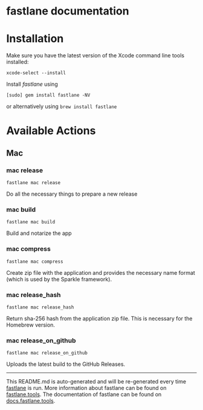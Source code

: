 fastlane documentation
================
# Installation

Make sure you have the latest version of the Xcode command line tools installed:

```
xcode-select --install
```

Install _fastlane_ using
```
[sudo] gem install fastlane -NV
```
or alternatively using `brew install fastlane`

# Available Actions
## Mac
### mac release
```
fastlane mac release
```
Do all the necessary things to prepare a new release
### mac build
```
fastlane mac build
```
Build and notarize the app
### mac compress
```
fastlane mac compress
```
Create zip file with the application and provides the necessary name format (which is used by the Sparkle framework).
### mac release_hash
```
fastlane mac release_hash
```
Return sha-256 hash from the application zip file. This is necessary for the Homebrew version.
### mac release_on_github
```
fastlane mac release_on_github
```
Uploads the latest build to the GitHub Releases.

----

This README.md is auto-generated and will be re-generated every time [fastlane](https://fastlane.tools) is run.
More information about fastlane can be found on [fastlane.tools](https://fastlane.tools).
The documentation of fastlane can be found on [docs.fastlane.tools](https://docs.fastlane.tools).
